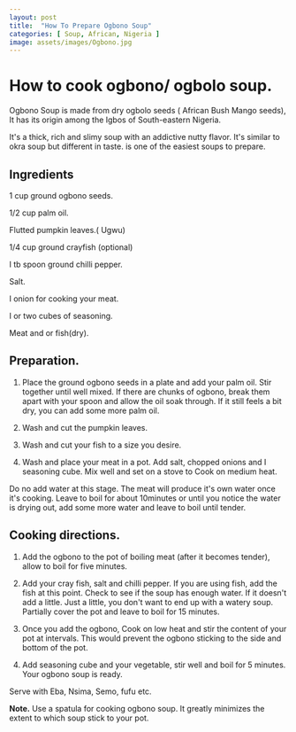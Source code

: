 ```yaml
---
layout: post
title:  "How To Prepare Ogbono Soup"
categories: [ Soup, African, Nigeria ]
image: assets/images/Ogbono.jpg
---
```


# How to cook ogbono/ ogbolo soup. 

Ogbono Soup is made from dry ogbolo seeds ( African Bush Mango seeds), It has its origin among the Igbos of South-eastern Nigeria.

It's a thick, rich and slimy soup with an addictive nutty flavor. It's similar to okra soup but different in taste. is one of the easiest soups to prepare. 

## Ingredients

1 cup ground ogbono seeds. 

1/2 cup palm oil. 

Flutted pumpkin leaves.( Ugwu) 

1/4 cup ground crayfish (optional) 

I tb spoon ground chilli pepper. 

Salt. 

I onion for cooking your meat. 

I or two cubes of seasoning. 

Meat and or fish(dry). 

## Preparation. 

   
1. Place the ground ogbono seeds in a plate and add your palm oil. 
   Stir together until well mixed. If there are chunks of ogbono, break them apart with your spoon and allow the oil soak through. If it still feels a bit dry, you can add some more palm oil.

2. Wash and cut the pumpkin leaves. 
   
3. Wash and cut your fish to a size you desire. 
   
4. Wash and place your meat in a pot. Add salt, 
   chopped onions and I seasoning cube. Mix well and set on a stove to Cook on medium heat.
   
Do no add water at this stage. The meat will produce it's own water once it's cooking. 
Leave to boil for about 10minutes or until you notice the water is drying out, add some more water and leave to boil until tender. 

## Cooking directions. 

1. Add the ogbono to the pot of boiling meat (after it becomes tender), allow to boil for five minutes.
2. Add your cray fish, salt and chilli pepper. If you are using fish, add the fish at this point. Check to see if the soup has enough water. If it doesn't add a little. Just a little, you don't want to end up with a watery soup. Partially cover the pot and leave to boil for 15 minutes. 
   
3. Once you add the ogbono, Cook on low heat and stir the content of your pot at intervals. This would prevent the ogbono sticking to the side and bottom of the pot. 

4. Add seasoning cube and your vegetable,  stir well and boil for 5 minutes.  Your ogbono soup is ready. 
   
Serve with Eba, Nsima, Semo, fufu etc. 

__Note.__ Use a spatula for cooking ogbono soup. It greatly minimizes the extent to which soup stick to your pot. 


